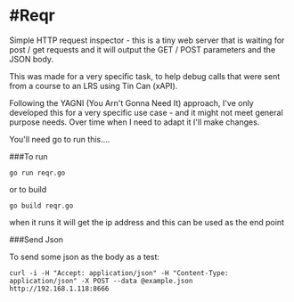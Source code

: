 #Reqr
====

Simple HTTP request inspector - this is a tiny web server that is waiting for post / get requests and it will output the GET / POST parameters and the JSON body.

This was made for a very specific task, to help debug calls that were sent from a course to an LRS using Tin Can (xAPI).

Following the YAGNI (You Arn't Gonna Need It) approach, I've only developed this for a very specific use case - and it might not meet general purpose needs.  Over time when I need to adapt it I'll make changes.

You'll need go to run this.... 

###To run

    go run reqr.go
    
or to build

    go build reqr.go
    
when it runs it will get the ip address and this can be used as the end point


###Send Json

To send some json as the body as a test:

    curl -i -H "Accept: application/json" -H "Content-Type: application/json" -X POST --data @example.json http://192.168.1.118:8666
